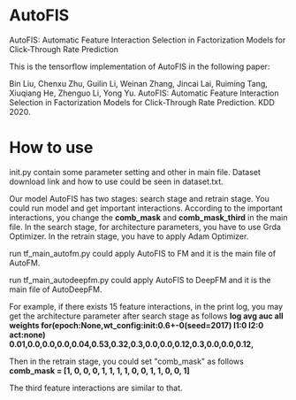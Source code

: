 # AutoFIS
AutoFIS: Automatic  Feature Interaction Selection in Factorization  Models for  Click-Through Rate Prediction

This is the tensorflow implementation of AutoFIS in the following paper:

Bin Liu, Chenxu Zhu, Guilin Li, Weinan Zhang, Jincai Lai, Ruiming Tang, Xiuqiang He, Zhenguo Li, Yong Yu. AutoFIS: Automatic Feature Interaction Selection in Factorization Models for Click-Through Rate Prediction. KDD 2020.  


# How to use
init.py contain some parameter setting and other in main file.
Dataset download link and how to use could be seen in dataset.txt.

Our model AutoFIS has two stages: search stage and retrain stage. You could run model and get important interactions. According to the important interactions, you change the **comb_mask** and **comb_mask_third** in the main file. In the search stage, for architecture parameters, you have to use Grda Optimizer. In the retrain stage, you have to apply Adam Optimizer.

run tf_main_autofm.py could apply AutoFIS to FM and it is the main file of AutoFM.

run tf_main_autodeepfm.py could apply AutoFIS to DeepFM and it is the main file of AutoDeepFM.

For example, if there exists 15 feature interactions, in the print log, you may get the architecture parameter after search stage as follows
**log avg auc all weights for(epoch:None,wt_config:init:0.6+-0(seed=2017) l1:0 l2:0 act:none) 0.01,0.0,0.0,0.0,0.04,0.53,0.32,0.3,0.0,0.0,0.12,0.3,0.0,0.0,0.12,**

Then in the retrain stage, you could set "comb_mask" as follows
**comb_mask = \[1, 0, 0, 0, 1, 1, 1, 1, 0, 0, 1, 1, 0, 0, 1\]**

The third feature interactions are similar to that.
